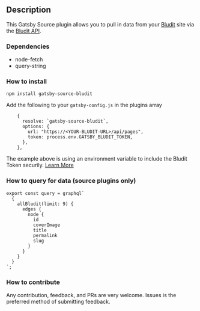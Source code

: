 ## Description

This Gatsby Source plugin allows you to pull in data from your [Bludit](https://bludit.com) site via the [Bludit API](https://docs.bludit.com/en/api/introduction). 

### Dependencies

- node-fetch
- query-string

### How to install

```
npm install gatsby-source-bludit
```

Add the following to your `gatsby-config.js` in the plugins array

```
    {
      resolve: `gatsby-source-bludit`,
      options: {
        url: "https://<YOUR-BLUDIT-URL>/api/pages",
        token: process.env.GATSBY_BLUDIT_TOKEN,
      },
    },
```

The example above is using an environment variable to include the Bludit Token securily. [Learn More](https://www.gatsbyjs.com/docs/how-to/local-development/environment-variables/)

### How to query for data (source plugins only)

```
export const query = graphql`
  {
    allBludit(limit: 9) {
      edges {
        node {
          id
          coverImage
          title
          permalink
          slug
        }
      }
    }
  }
`;
```

### How to contribute

Any contribution, feedback, and PRs are very welcome. Issues is the preferred method of submitting feedback.
